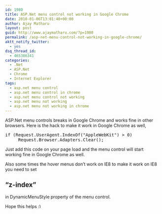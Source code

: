 ```yaml
---
id: 1980
title: ASP.Net menu control not working in Google Chrome
date: 2010-01-06T13:01:40+00:00
author: Ajay Matharu
layout: post
guid: http://www.ajaymatharu.com/?p=1980
permalink: /asp-net-menu-control-not-working-in-google-chrome/
aktt_notify_twitter:
  - yes
dsq_thread_id:
  - 465386341
categories:
  - .Net
  - ASP.Net
  - Chrome
  - Internet Explorer
tags:
  - asp.net menu control
  - asp.net menu control in chrome
  - asp.net menu control not working
  - asp.net menu not working
  - asp.net menu not working in chrome
---
```

ASP.Net menu controls breaks in Google Chrome and works fine in other browsers. Here is the hack to make it work in Google Chrome as well,

<pre name="code" language="c#">if (Request.UserAgent.IndexOf("AppleWebKit") &gt; 0)
     Request.Browser.Adapters.Clear();
</pre>

Just add this code on your page load and the menu control will start working fine in Google Chrome as well.

Also some times the hover menus don&#8217;t work on IE8 to make it work on IE8 you need to set
  


## &#8220;z-index&#8221;

in DynamicMenuStyle property of the menu control.

Hope this helps <img src="http://www.ajaymatharu.com/wp-includes/images/smilies/simple-smile.png" alt=":)" class="wp-smiley" style="height: 1em; max-height: 1em;" />